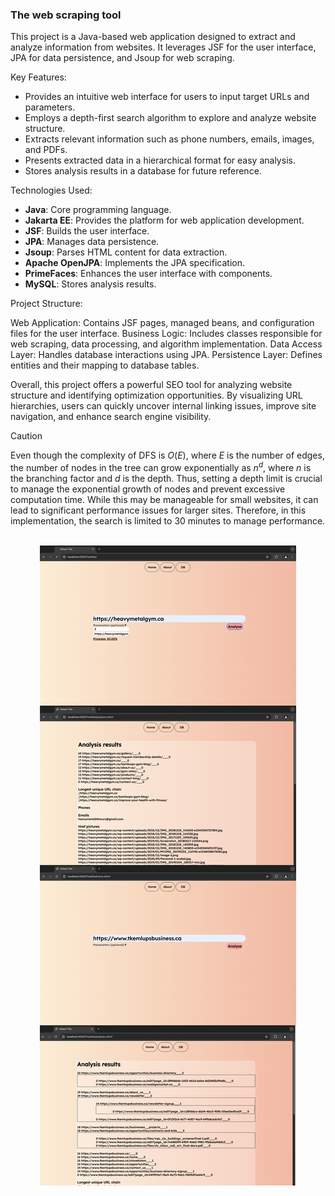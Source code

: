 ### The web scraping tool

This project is a Java-based web application designed to extract and analyze information from websites. It leverages JSF for the user interface, JPA for data persistence, and Jsoup for web scraping.

Key Features:
- Provides an intuitive web interface for users to input target URLs and parameters.
- Employs a depth-first search algorithm to explore and analyze website structure.
- Extracts relevant information such as phone numbers, emails, images, and PDFs.
- Presents extracted data in a hierarchical format for easy analysis.
- Stores analysis results in a database for future reference.

Technologies Used:

- **Java**: Core programming language.
- **Jakarta EE**: Provides the platform for web application development.
- **JSF**: Builds the user interface.
- **JPA**: Manages data persistence.
- **Jsoup**: Parses HTML content for data extraction.
- **Apache OpenJPA**: Implements the JPA specification.
- **PrimeFaces**: Enhances the user interface with components.
- **MySQL**: Stores analysis results.

Project Structure:

Web Application: Contains JSF pages, managed beans, and configuration files for the user interface.
Business Logic: Includes classes responsible for web scraping, data processing, and algorithm implementation.
Data Access Layer: Handles database interactions using JPA.
Persistence Layer: Defines entities and their mapping to database tables.

Overall, this project offers a powerful SEO tool for analyzing website structure and identifying optimization opportunities. By visualizing URL hierarchies, users can quickly uncover internal linking issues, improve site navigation, and enhance search engine visibility.

>[!CAUTION]
> Even though the complexity of DFS is $O(E)$, where $E$ is the number of edges, the number of nodes in the tree can grow exponentially as $n^d$, where $n$ is the branching factor and $d$ is the depth. Thus, setting a depth limit is crucial to manage the exponential growth of nodes and prevent excessive computation time. While this may be manageable for small websites, it can lead to significant performance issues for larger sites. Therefore, in this implementation, the search is limited to 30 minutes to manage performance.

<br>
<div align="center">
<img src="WebScreenshots.png">
</div>
